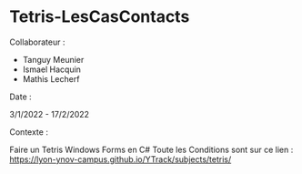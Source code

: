 # Tetris-LesCasContacts

Collaborateur : 

- Tanguy Meunier
- Ismael Hacquin 
- Mathis Lecherf

Date : 

3/1/2022 - 17/2/2022

Contexte : 

Faire un Tetris Windows Forms en C# 
Toute les Conditions sont sur ce lien : https://lyon-ynov-campus.github.io/YTrack/subjects/tetris/
